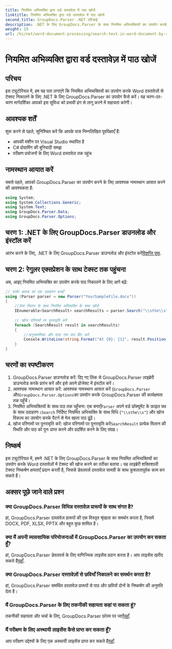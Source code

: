 ```yaml
---
title: नियमित अभिव्यक्ति द्वारा वर्ड दस्तावेज़ में पाठ खोजें
linktitle: नियमित अभिव्यक्ति द्वारा वर्ड दस्तावेज़ में पाठ खोजें
second_title: GroupDocs.Parser .NET एपीआई
description: .NET के लिए GroupDocs.Parser के साथ नियमित अभिव्यक्तियों का उपयोग करके Word दस्तावेज़ों में टेक्स्ट खोजना सीखें। विशिष्ट सामग्री को कुशलतापूर्वक निकालें।
weight: 19
url: /hi/net/word-document-processing/search-text-in-word-document-by-regular-expression/
---
```


# नियमित अभिव्यक्ति द्वारा वर्ड दस्तावेज़ में पाठ खोजें

## परिचय
इस ट्यूटोरियल में, हम यह पता लगाएंगे कि नियमित अभिव्यक्तियों का उपयोग करके Word दस्तावेज़ों से टेक्स्ट निकालने के लिए .NET के लिए GroupDocs.Parser का उपयोग कैसे करें। यह चरण-दर-चरण मार्गदर्शिका आपको इस सुविधा को प्रभावी ढंग से लागू करने में सहायता करेगी।
## आवश्यक शर्तें
शुरू करने से पहले, सुनिश्चित करें कि आपके पास निम्नलिखित पूर्वापेक्षाएँ हैं:
- आपकी मशीन पर Visual Studio स्थापित है
- C# प्रोग्रामिंग की बुनियादी समझ
- परीक्षण प्रयोजनों के लिए Word दस्तावेज़ तक पहुंच

## नामस्थान आयात करें
सबसे पहले, आपको GroupDocs.Parser का उपयोग करने के लिए आवश्यक नामस्थान आयात करने की आवश्यकता है:
```csharp
using System;
using System.Collections.Generic;
using System.Text;
using GroupDocs.Parser.Data;
using GroupDocs.Parser.Options;
```
## चरण 1: .NET के लिए GroupDocs.Parser डाउनलोड और इंस्टॉल करें
 आरंभ करने के लिए, .NET के लिए GroupDocs.Parser डाउनलोड और इंस्टॉल करें[विज्ञप्ति पृष्ठ](https://releases.groupdocs.com/parser/net/).
## चरण 2: रेगुलर एक्सप्रेशन के साथ टेक्स्ट तक पहुंचना
अब, आइए नियमित अभिव्यक्ति का उपयोग करके पाठ निकालने के लिए आगे बढ़ें:
```csharp
// पार्सर क्लास का एक उदाहरण बनाएँ
using (Parser parser = new Parser("YourSampleFile.docx"))
{
    //केस मिलान के साथ नियमित अभिव्यक्ति के साथ खोजें
    IEnumerable<SearchResult> searchResults = parser.Search("\\sthe\\s", new SearchOptions(true, false, true));
    
    // खोज परिणामों पर पुनरावृति करें
    foreach (SearchResult result in searchResults)
    {
        //अनुक्रमणिका और पाया गया पाठ प्रिंट करें
        Console.WriteLine(string.Format("At {0}: {1}", result.Position, result.Text));
    }
}
```
## चरणों का स्पष्टीकरण
1. GroupDocs.Parser डाउनलोड करें: दिए गए लिंक से GroupDocs.Parser लाइब्रेरी डाउनलोड करके प्रारंभ करें और इसे अपने प्रोजेक्ट में इंस्टॉल करें।
2. आवश्यक नामस्थान आयात करें: आवश्यक नामस्थान आयात करें (`GroupDocs.Parser` और`GroupDocs.Parser.Options`का उपयोग करके GroupDocs.Parser की कार्यक्षमता तक पहुँचें।
3.  नियमित अभिव्यक्तियों के साथ पाठ तक पहुँचना: एक बनाएँ`Parser` अपने वर्ड डॉक्यूमेंट के फ़ाइल पथ के साथ उदाहरण।`Search` निर्दिष्ट नियमित अभिव्यक्ति के साथ विधि (`"\\sthe\\s"`) और खोज विकल्प का उपयोग करके पैटर्न से मेल खाता पाठ ढूंढ़ें।
4.  खोज परिणामों पर पुनरावृति करें: खोज परिणामों पर पुनरावृति करें`SearchResult` प्रत्येक मिलान की स्थिति और पाठ को पुनः प्राप्त करने और प्रदर्शित करने के लिए संग्रह।

## निष्कर्ष
इस ट्यूटोरियल में, हमने .NET के लिए GroupDocs.Parser के साथ नियमित अभिव्यक्तियों का उपयोग करके Word दस्तावेज़ों में टेक्स्ट की खोज करने का तरीका बताया। यह लाइब्रेरी शक्तिशाली टेक्स्ट निष्कर्षण क्षमताएँ प्रदान करती है, जिससे डेवलपर्स दस्तावेज़ सामग्री के साथ कुशलतापूर्वक काम कर सकते हैं।

## अक्सर पूछे जाने वाले प्रश्न
### क्या GroupDocs.Parser विभिन्न दस्तावेज़ प्रारूपों के साथ संगत है?
हां, GroupDocs.Parser दस्तावेज़ प्रारूपों की एक विस्तृत श्रृंखला का समर्थन करता है, जिसमें DOCX, PDF, XLSX, PPTX और बहुत कुछ शामिल है।
### क्या मैं अपनी व्यावसायिक परियोजनाओं में GroupDocs.Parser का उपयोग कर सकता हूँ?
 हां, GroupDocs.Parser डेवलपर्स के लिए वाणिज्यिक लाइसेंस प्रदान करता है। आप लाइसेंस खरीद सकते हैं[यहाँ](https://purchase.groupdocs.com/buy).
### क्या GroupDocs.Parser दस्तावेज़ों से छवियाँ निकालने का समर्थन करता है?
हां, GroupDocs.Parser समर्थित दस्तावेज़ प्रारूपों से पाठ और छवियों दोनों के निष्कर्षण की अनुमति देता है।
### मैं GroupDocs.Parser के लिए तकनीकी सहायता कहां पा सकता हूं?
 तकनीकी सहायता और चर्चा के लिए, GroupDocs.Parser फ़ोरम पर जाएँ[यहाँ](https://forum.groupdocs.com/c/parser/17).
### मैं परीक्षण के लिए अस्थायी लाइसेंस कैसे प्राप्त कर सकता हूँ?
 आप परीक्षण उद्देश्यों के लिए एक अस्थायी लाइसेंस प्राप्त कर सकते हैं[यहाँ](https://purchase.groupdocs.com/temporary-license/).